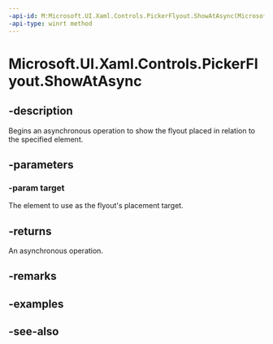 ```yaml
---
-api-id: M:Microsoft.UI.Xaml.Controls.PickerFlyout.ShowAtAsync(Microsoft.UI.Xaml.FrameworkElement)
-api-type: winrt method
---
```


<!-- Method syntax
public Windows.Foundation.IAsyncOperation<bool> ShowAtAsync(Windows.UI.Xaml.FrameworkElement target)
-->

# Microsoft.UI.Xaml.Controls.PickerFlyout.ShowAtAsync

## -description
Begins an asynchronous operation to show the flyout placed in relation to the specified element.

## -parameters
### -param target
The element to use as the flyout's placement target.

## -returns
An asynchronous operation.

## -remarks

## -examples

## -see-also

